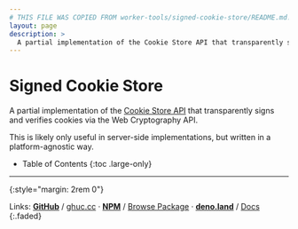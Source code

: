 ```yaml
---
# THIS FILE WAS COPIED FROM worker-tools/signed-cookie-store/README.md! DO NOT MODIFY DIRECTLY!
layout: page
description: >
  A partial implementation of the Cookie Store API that transparently signs and verifies cookies via the Web Cryptography API.
---
```


# Signed Cookie Store
A partial implementation of the [Cookie Store API](https://wicg.github.io/cookie-store)
that transparently signs and verifies cookies via the Web Cryptography API.

This is likely only useful in server-side implementations,
but written in a platform-agnostic way.

<noscript></noscript>
* Table of Contents
{:toc .large-only}

***
{:style="margin: 2rem 0"}

Links:
[__GitHub__](https://github.com/worker-tools/signed-cookie-store)
/ [ghuc.cc](https://ghuc.cc/worker-tools/signed-cookie-store/index.ts)
· [__NPM__](https://www.npmjs.com/package/@worker-tools/signed-cookie-store) 
/ [Browse Package](https://unpkg.com/browse/@worker-tools/signed-cookie-store/)
· [__deno.land__](https://deno.land/x/signed_cookie_store)
/ [Docs](https://doc.deno.land/https://raw.githubusercontent.com/worker-tools/signed-cookie-store/master/index.ts)
{:.faded}
<br/>